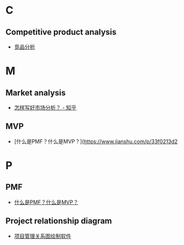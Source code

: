 # C
## Competitive product analysis
- [竞品分析](https://wiki.mbalib.com/zh-tw/%E7%AB%9E%E5%93%81%E5%88%86%E6%9E%90)
# M
## Market analysis
- [怎样写好市场分析？ - 知乎](https://www.zhihu.com/question/21951030)
## MVP
- [什么是PMF？什么是MVP？](https://www.jianshu.com/p/33f0213d2
# P
## PMF
- [什么是PMF？什么是MVP？](https://www.jianshu.com/p/33f0213d2fe4)
## Project relationship diagram
- [项目管理关系图绘制软件](https://www.edrawsoft.cn/project/projectrelationdiagram/)

